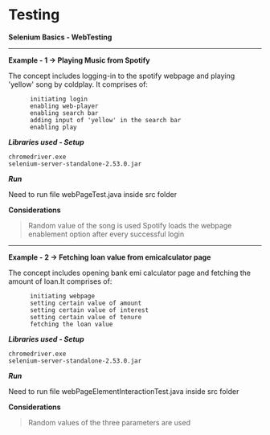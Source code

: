 # Testing

**Selenium Basics - WebTesting**

-----------------------------------------------------------------------------------
**Example - 1 -> Playing Music from Spotify**
  
  The concept includes logging-in to the spotify webpage and playing 'yellow' song by coldplay.
  It comprises of:
          
          initiating login 
          enabling web-player
          enabling search bar
          adding input of 'yellow' in the search bar
          enabling play


**_Libraries used - Setup_**

    chromedriver.exe
    selenium-server-standalone-2.53.0.jar

**_Run_**

  Need to run file webPageTest.java inside src folder
  
**Considerations** 

> Random value of the song is used 
> Spotify loads the webpage enablement option after every successful login




--------------------------------------------------------------------------------------------




**Example - 2 -> Fetching loan value from emicalculator page**
  
  The concept includes opening bank emi calculator page and fetching the amount of loan.It comprises of:
          
          initiating webpage
          setting certain value of amount
          setting certain value of interest
          setting certain value of tenure
          fetching the loan value


**_Libraries used - Setup_**

    chromedriver.exe
    selenium-server-standalone-2.53.0.jar

**_Run_**

  Need to run file webPageElementInteractionTest.java inside src folder
  
**Considerations** 

> Random values of the three parameters are used
